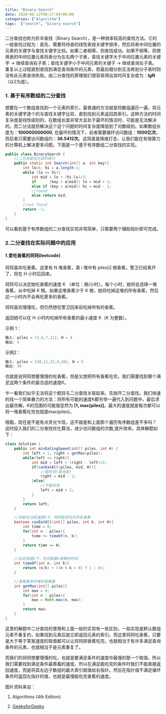```yaml
---
title: "Binary-Search"
date: 2020-06-12T08:27:04+08:00
categories: ["Algorithm"]
tags:  ["search", "binary-search"]
---
```




二分查找也称为折半查找（Binary Search），是一种效率较高的查找方法。它的一般查找过程为：首先，需要将待查的线性表按关键字排序，然后将表中间位置的元素的关键字与查找关键字比较。如果二者相等，则查找成功。如果不相等，则使用表的中间位置元素将表分为左右两个子表，查找关键字大于中间位置元素的关键字 -> 继续查询右子表；查找关键字小于中间元素的关键子 -> 继续查询左子表。重复以上过程直到查找到满足查询条件的元素，若最后细分到无法再划分子表时则没有此元素查询失败。由二分查找的原理我们很容易得出其时间复杂度为：**lgN**（以2为底）。





### 1. 基于有序数组的二分查找

想要在一个数组查找到一个元素的索引，最普通的方法就是将数组遍历一遍，将元素的关键字逐个的与查找关键字比较，直到找到元素返回其索引。这种方法的时间复杂度是线性级别的，在数组长度非常大且处于最坏的情况时，可能是无法解决的。而二分法就将解决这个这个问题的时间复杂度降低到了对数级别。如果数组长度为：**100000000000**, 在最坏的情况下，前者需要循环访问数组：**1000亿次**，而后者只需要访问数组约：**36.5412次**。这简直是降维打击，让我们能在有限算力的计算机上解决更多问题。下面是一个基于有序数组二分查找的实现。

```java
public class BinarySearch {
    //二分法查找元素的索引
    public static int Search(int[] a, int key){
        int lo=0, hi = a.length-1;
        while (lo <= hi){
            int mid = lo + (hi-lo)/2;
            if      (key > a[mid]) lo = mid + 1;
            else if (key < a[mid]) hi = mid - 1;
            //found
            else return mid;
        }
        //not found
        return -1;
    }
}
```

可以看到基于有序数组的二分查找实现非常简单，只需要两个辅助指针即可完成。





### 2.二分查找在实际问题中的应用

#### 1.爱吃香蕉的珂珂(leetcode)

珂珂喜欢吃香蕉。这里有 N 堆香蕉，第 i 堆中有 piles[i] 根香蕉。警卫已经离开了，将在 H 小时后回来。

珂珂可以决定她吃香蕉的速度 K （单位：根/小时）。每个小时，她将会选择一堆香蕉，从中吃掉 K 根。如果这堆香蕉少于 K 根，她将吃掉这堆的所有香蕉，然后这一小时内不会再吃更多的香蕉。  

珂珂喜欢慢慢吃，但仍然想在警卫回来前吃掉所有的香蕉。

返回她可以在 H 小时内吃掉所有香蕉的最小速度 K（K 为整数）。

示例 1：
```java
输入: piles = [3,6,7,11], H = 8
输出: 4
```

示例2：
```java
输入: piles = [30,11,23,4,20], H = 5
输出: 30
```

也就是说珂珂想要慢慢的吃香蕉，但是又想把所有香蕉吃完，我们需要找到哪个满足这两个条件的最合适的速度K。

乍一看我们似乎无法将这个题目与二分查找关联起来。先抛开二分查找，我们快速的找一个简单暴力的方法：将所有可能的速度K都穷举一遍代入到问题中，最后求出最优解。K的范围的可能值显然为 **[1, max(piles)]**。最大的速度就是每次都可以将一堆香蕉吃完也就是max(piles)。

哦豁，现在是不是有点灵光乍现，这不就是和上面那个遍历有序数组差不多吗？ 这时投入我们的二分查找优化算法，减少访问数组的次数,提升效率。具体解题如下：

```java
class Solution {
    public int minEatingSpeed(int[] piles, int H) {
        int left = 1, right = getMax(piles);
        while(left <= right){
            int mid = left + (right - left)/2;
            if(canEatAll(piles, mid, H)){
                //能吃完(查询到)
                right = mid - 1;
            }else{
                //不能吃完
                left = mid + 1;
            }
        }
        return left;
    }

    //判断在当前速度k下，珂珂能否吃完所有香蕉
    boolean canEatAll(int[] piles, int k, int H){
        int time = 0;
        for(int n : piles){
            time += timeOf(n, k); 
        }
        return time <= H;
    }

    //给定速度k下，吃完数量n香蕉的时间
    int timeOf(int n, int k){
        return (n/k) + ((n % k > 0) ? 1 : 0);
    }

    //香蕉最多的堆的香蕉数
    int getMax(int[] piles){
        int max = 0;
        for(int n : piles){
            max = Math.max(n, max);
        }
        return max;
    }
}
```

这里的解题中二分查找的使用和上面一般的实现有一些区别，一般实现是默认数组元素不重复的，如果找到元素后就立即返回元素的索引。而这里珂珂吃香蕉，只要是大于等于答案速度的取值都可以让珂珂把香蕉吃完，也就相当于有许多满足查询条件的元素，也就相当于是元素重复了。

而我们的珂珂想要慢慢的吃，也就是要满足条件的速度中最慢的那一个取值。所以我们需要找到满足条件最靠**左**的速度。所以在满足能吃完的条件时我们不能直接返回速度，而是将其左边子数组的最大索引赋值给右指针。然后在指针值不满足循环条件时返回左指针的值，也就是最慢能吃完香蕉的速度。

图片资料来自：

1. Algorithms (4th Edition)

2. [GeeksforGeeks](www.geeksforgeeks.org)